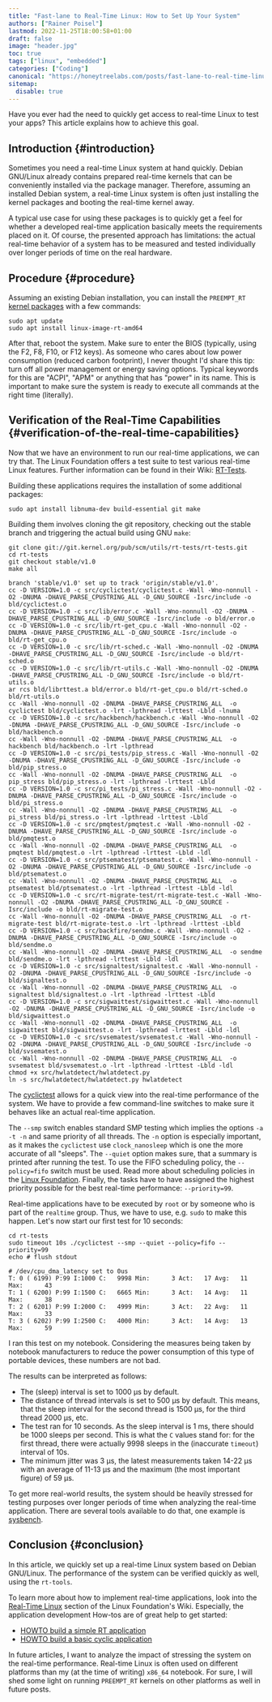 ```yaml
---
title: "Fast-lane to Real-Time Linux: How to Set Up Your System"
authors: ["Rainer Poisel"]
lastmod: 2022-11-25T18:00:58+01:00
draft: false
image: "header.jpg"
toc: true
tags: ["linux", "embedded"]
categories: ["Coding"]
canonical: "https://honeytreelabs.com/posts/fast-lane-to-real-time-linux/"
sitemap:
  disable: true
---
```


Have you ever had the need to quickly get access to real-time Linux to test your apps? This article explains how to achieve this goal.

<!--more-->


## Introduction {#introduction}

Sometimes you need a real-time Linux system at hand quickly. Debian GNU/Linux already contains prepared real-time kernels that can be conveniently installed via the package manager. Therefore, assuming an installed Debian system, a real-time Linux system is often just installing the kernel packages and booting the real-time kernel away.

A typical use case for using these packages is to quickly get a feel for whether a developed real-time application basically meets the requirements placed on it. Of course, the presented approach has limitations: the actual real-time behavior of a system has to be measured and tested individually over longer periods of time on the real hardware.


## Procedure {#procedure}

Assuming an existing Debian installation, you can install the `PREEMPT_RT` [kernel packages](https://packages.debian.org/search?keywords=linux-image-rt-amd64&searchon=names&suite=all&section=all) with a few commands:

```shell
sudo apt update
sudo apt install linux-image-rt-amd64
```

After that, reboot the system. Make sure to enter the BIOS (typically, using the F2, F8, F10, or F12 keys). As someone who cares about low power consumption (reduced carbon footprint), I never thought I'd share this tip: turn off all power management or energy saving options. Typical keywords for this are "ACPI", "APM" or anything that has "power" in its name. This is important to make sure the system is ready to execute all commands at the right time (literally).


## Verification of the Real-Time Capabilities {#verification-of-the-real-time-capabilities}

Now that we have an environment to run our real-time applications, we can try that. The Linux Foundation offers a test suite to test various real-time Linux features. Further information can be found in their Wiki: [RT-Tests](https://wiki.linuxfoundation.org/realtime/documentation/howto/tools/rt-tests).

Building these applications requires the installation of some additional packages:

```shell
sudo apt install libnuma-dev build-essential git make
```

Building them involves cloning the git repository, checking out the stable branch and triggering the actual build using GNU `make`:

```shell
git clone git://git.kernel.org/pub/scm/utils/rt-tests/rt-tests.git
cd rt-tests
git checkout stable/v1.0
make all
```

```shell
branch 'stable/v1.0' set up to track 'origin/stable/v1.0'.
cc -D VERSION=1.0 -c src/cyclictest/cyclictest.c -Wall -Wno-nonnull -O2 -DNUMA -DHAVE_PARSE_CPUSTRING_ALL -D_GNU_SOURCE -Isrc/include -o bld/cyclictest.o
cc -D VERSION=1.0 -c src/lib/error.c -Wall -Wno-nonnull -O2 -DNUMA -DHAVE_PARSE_CPUSTRING_ALL -D_GNU_SOURCE -Isrc/include -o bld/error.o
cc -D VERSION=1.0 -c src/lib/rt-get_cpu.c -Wall -Wno-nonnull -O2 -DNUMA -DHAVE_PARSE_CPUSTRING_ALL -D_GNU_SOURCE -Isrc/include -o bld/rt-get_cpu.o
cc -D VERSION=1.0 -c src/lib/rt-sched.c -Wall -Wno-nonnull -O2 -DNUMA -DHAVE_PARSE_CPUSTRING_ALL -D_GNU_SOURCE -Isrc/include -o bld/rt-sched.o
cc -D VERSION=1.0 -c src/lib/rt-utils.c -Wall -Wno-nonnull -O2 -DNUMA -DHAVE_PARSE_CPUSTRING_ALL -D_GNU_SOURCE -Isrc/include -o bld/rt-utils.o
ar rcs bld/librttest.a bld/error.o bld/rt-get_cpu.o bld/rt-sched.o bld/rt-utils.o
cc -Wall -Wno-nonnull -O2 -DNUMA -DHAVE_PARSE_CPUSTRING_ALL  -o cyclictest bld/cyclictest.o -lrt -lpthread -lrttest -Lbld -lnuma
cc -D VERSION=1.0 -c src/hackbench/hackbench.c -Wall -Wno-nonnull -O2 -DNUMA -DHAVE_PARSE_CPUSTRING_ALL -D_GNU_SOURCE -Isrc/include -o bld/hackbench.o
cc -Wall -Wno-nonnull -O2 -DNUMA -DHAVE_PARSE_CPUSTRING_ALL  -o hackbench bld/hackbench.o -lrt -lpthread
cc -D VERSION=1.0 -c src/pi_tests/pip_stress.c -Wall -Wno-nonnull -O2 -DNUMA -DHAVE_PARSE_CPUSTRING_ALL -D_GNU_SOURCE -Isrc/include -o bld/pip_stress.o
cc -Wall -Wno-nonnull -O2 -DNUMA -DHAVE_PARSE_CPUSTRING_ALL  -o pip_stress bld/pip_stress.o -lrt -lpthread -lrttest -Lbld
cc -D VERSION=1.0 -c src/pi_tests/pi_stress.c -Wall -Wno-nonnull -O2 -DNUMA -DHAVE_PARSE_CPUSTRING_ALL -D_GNU_SOURCE -Isrc/include -o bld/pi_stress.o
cc -Wall -Wno-nonnull -O2 -DNUMA -DHAVE_PARSE_CPUSTRING_ALL  -o pi_stress bld/pi_stress.o -lrt -lpthread -lrttest -Lbld
cc -D VERSION=1.0 -c src/pmqtest/pmqtest.c -Wall -Wno-nonnull -O2 -DNUMA -DHAVE_PARSE_CPUSTRING_ALL -D_GNU_SOURCE -Isrc/include -o bld/pmqtest.o
cc -Wall -Wno-nonnull -O2 -DNUMA -DHAVE_PARSE_CPUSTRING_ALL  -o pmqtest bld/pmqtest.o -lrt -lpthread -lrttest -Lbld -ldl
cc -D VERSION=1.0 -c src/ptsematest/ptsematest.c -Wall -Wno-nonnull -O2 -DNUMA -DHAVE_PARSE_CPUSTRING_ALL -D_GNU_SOURCE -Isrc/include -o bld/ptsematest.o
cc -Wall -Wno-nonnull -O2 -DNUMA -DHAVE_PARSE_CPUSTRING_ALL  -o ptsematest bld/ptsematest.o -lrt -lpthread -lrttest -Lbld -ldl
cc -D VERSION=1.0 -c src/rt-migrate-test/rt-migrate-test.c -Wall -Wno-nonnull -O2 -DNUMA -DHAVE_PARSE_CPUSTRING_ALL -D_GNU_SOURCE -Isrc/include -o bld/rt-migrate-test.o
cc -Wall -Wno-nonnull -O2 -DNUMA -DHAVE_PARSE_CPUSTRING_ALL  -o rt-migrate-test bld/rt-migrate-test.o -lrt -lpthread -lrttest -Lbld
cc -D VERSION=1.0 -c src/backfire/sendme.c -Wall -Wno-nonnull -O2 -DNUMA -DHAVE_PARSE_CPUSTRING_ALL -D_GNU_SOURCE -Isrc/include -o bld/sendme.o
cc -Wall -Wno-nonnull -O2 -DNUMA -DHAVE_PARSE_CPUSTRING_ALL  -o sendme bld/sendme.o -lrt -lpthread -lrttest -Lbld -ldl
cc -D VERSION=1.0 -c src/signaltest/signaltest.c -Wall -Wno-nonnull -O2 -DNUMA -DHAVE_PARSE_CPUSTRING_ALL -D_GNU_SOURCE -Isrc/include -o bld/signaltest.o
cc -Wall -Wno-nonnull -O2 -DNUMA -DHAVE_PARSE_CPUSTRING_ALL  -o signaltest bld/signaltest.o -lrt -lpthread -lrttest -Lbld
cc -D VERSION=1.0 -c src/sigwaittest/sigwaittest.c -Wall -Wno-nonnull -O2 -DNUMA -DHAVE_PARSE_CPUSTRING_ALL -D_GNU_SOURCE -Isrc/include -o bld/sigwaittest.o
cc -Wall -Wno-nonnull -O2 -DNUMA -DHAVE_PARSE_CPUSTRING_ALL  -o sigwaittest bld/sigwaittest.o -lrt -lpthread -lrttest -Lbld -ldl
cc -D VERSION=1.0 -c src/svsematest/svsematest.c -Wall -Wno-nonnull -O2 -DNUMA -DHAVE_PARSE_CPUSTRING_ALL -D_GNU_SOURCE -Isrc/include -o bld/svsematest.o
cc -Wall -Wno-nonnull -O2 -DNUMA -DHAVE_PARSE_CPUSTRING_ALL  -o svsematest bld/svsematest.o -lrt -lpthread -lrttest -Lbld -ldl
chmod +x src/hwlatdetect/hwlatdetect.py
ln -s src/hwlatdetect/hwlatdetect.py hwlatdetect
```

The [cyclictest](https://wiki.linuxfoundation.org/realtime/documentation/howto/tools/cyclictest/start) allows for a quick view into the real-time performance of the system. We have to provide a few command-line switches to make sure it behaves like an actual real-time application.

The `--smp` switch enables standard SMP testing which implies the options `-a -t -n` and same priority of all threads. The `-n` option is especially important, as it makes the `cyclictest` use `clock_nanosleep` which is one the more accurate of all "sleeps". The `--quiet` option makes sure, that a summary is printed after running the test. To use the FIFO scheduling policy, the `--policy=fifo` switch must be used. Read more about scheduling policies in the [Linux Foundation](https://wiki.linuxfoundation.org/realtime/documentation/technical_basics/sched_policy_prio/start). Finally, the tasks have to have assigned the highest priority possible for the best real-time performance: `--priority=99`.

Real-time applications have to be executed by `root` or by someone who is part of the `realtime` group. Thus, we have to use, e.g. `sudo` to make this happen. Let's now start our first test for 10 seconds:

```shell
cd rt-tests
sudo timeout 10s ./cyclictest --smp --quiet --policy=fifo --priority=99
echo # flush stdout
```

```shell
# /dev/cpu_dma_latency set to 0us
T: 0 ( 6199) P:99 I:1000 C:   9998 Min:      3 Act:   17 Avg:   11 Max:      43
T: 1 ( 6200) P:99 I:1500 C:   6665 Min:      3 Act:   14 Avg:   11 Max:      38
T: 2 ( 6201) P:99 I:2000 C:   4999 Min:      3 Act:   22 Avg:   11 Max:      33
T: 3 ( 6202) P:99 I:2500 C:   4000 Min:      3 Act:   14 Avg:   13 Max:      59

```

I ran this test on my notebook. Considering the measures being taken by notebook manufacturers to reduce the power consumption of this type of portable devices, these numbers are not bad.

The results can be interpreted as follows:

-   The (sleep) interval is set to 1000 µs by default.
-   The distance of thread intervals is set to 500 µs by default. This means, that the sleep interval for the second thread is 1500 µs, for the third thread 2000 µs, etc.
-   The test ran for 10 seconds. As the sleep interval is 1 ms, there should be 1000 sleeps per second. This is what the `C` values stand for: for the first thread, there were actually 9998 sleeps in the (inaccurate `timeout`) interval of 10s.
-   The minimum jitter was 3 µs, the latest measurements taken 14-22 µs with an average of 11-13 µs and the maximum (the most important figure) of 59 µs.

To get more real-world results, the system should be heavily stressed for testing purposes over longer periods of time when analyzing the real-time application. There are several tools available to do that, one example is [sysbench](https://github.com/akopytov/sysbench).


## Conclusion {#conclusion}

In this article, we quickly set up a real-time Linux system based on Debian GNU/Linux. The performance of the system can be verified quickly as well, using the `rt-tools`.

To learn more about how to implement real-time applications, look into the [Real-Time Linux](https://wiki.linuxfoundation.org/realtime/start) section of the Linux Foundation's Wiki. Especially, the application development How-tos are of great help to get started:

-   [HOWTO build a simple RT application](https://wiki.linuxfoundation.org/realtime/documentation/howto/applications/application_base)
-   [HOWTO build a basic cyclic application](https://wiki.linuxfoundation.org/realtime/documentation/howto/applications/cyclic)

In future articles, I want to analyze the impact of stressing the system on the real-time performance. Real-time Linux is often used on different platforms than my (at the time of writing) `x86_64` notebook. For sure, I will shed some light on running `PREEMPT_RT` kernels on other platforms as well in future posts.

